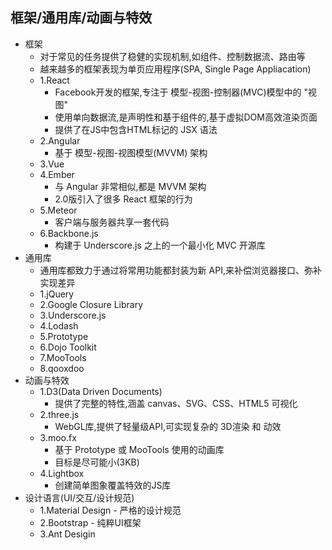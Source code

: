 ## 框架/通用库/动画与特效
- 框架
  - 对于常见的任务提供了稳健的实现机制,如组件、控制数据流、路由等
  - 越来越多的框架表现为单页应用程序(SPA, Single Page Appliacation)
  - 1.React
    - Facebook开发的框架,专注于 模型-视图-控制器(MVC)模型中的 "视图"
    - 使用单向数据流,是声明性和基于组件的,基于虚拟DOM高效渲染页面
    - 提供了在JS中包含HTML标记的 JSX 语法
  - 2.Angular
    - 基于 模型-视图-视图模型(MVVM) 架构
  - 3.Vue
  - 4.Ember
    - 与 Angular 非常相似,都是 MVVM 架构
    - 2.0版引入了很多 React 框架的行为
  - 5.Meteor
    - 客户端与服务器共享一套代码
  - 6.Backbone.js
    - 构建于 Underscore.js 之上的一个最小化 MVC 开源库
- 通用库
  - 通用库都致力于通过将常用功能都封装为新 API,来补偿浏览器接口、弥补实现差异
  - 1.jQuery
  - 2.Google Closure Library
  - 3.Underscore.js
  - 4.Lodash
  - 5.Prototype
  - 6.Dojo Toolkit
  - 7.MooTools
  - 8.qooxdoo
- 动画与特效
  - 1.D3(Data Driven Documents)
    - 提供了完整的特性,涵盖 canvas、SVG、CSS、HTML5 可视化
  - 2.three.js
    - WebGL库,提供了轻量级API,可实现复杂的 3D渲染 和 动效
  - 3.moo.fx
    - 基于 Prototype 或 MooTools 使用的动画库
    - 目标是尽可能小(3KB)
  - 4.Lightbox
    - 创建简单图象覆盖特效的JS库
- 设计语言(UI/交互/设计规范)
  - 1.Material Design - 严格的设计规范
  - 2.Bootstrap - 纯粹UI框架
  - 3.Ant Desigin